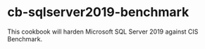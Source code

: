 # cb-sqlserver2019-benchmark

This cookbook will harden Microsoft SQL Server 2019 against CIS Benchmark.

